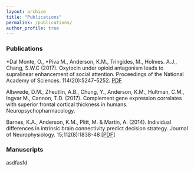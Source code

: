 ```yaml
---
layout: archive
title: "Publications"
permalink: /publications/
author_profile: true
---
```


### Publications

*Dal Monte, O., *Piva M., Anderson, K.M., Tringides, M., Holmes. A.J., Chang, S.W.C (2017). Oxytocin under opioid antagonism leads to supralinear enhancement of social attention. Proceedings of the National Academy of Sciences. 114(20):5247–5252. [PDF](https://github.com/kevmanderson/kevmanderson.github.io/blob/master/files/JNeurophys_2014_Barnes.pdf)

Allswede, D.M., Zheutlin, A.B., Chung, Y., Anderson, K.M., Hultman, C.M., Ingvar M., Cannon, T.D. (2017). Complement gene expression correlates with superior frontal cortical thickness in humans. Neuropsychopharmacology. 

Barnes, K.A., Anderson, K.M., Plitt, M. & Martin, A. (2014). Individual differences in intrinsic brain connectivity predict decision strategy. Journal of Neurophysiology. 15;112(8):1838-48 [[PDF]](https://github.com/kevmanderson/kevmanderson.github.io/blob/master/files/JNeurophys_2014_Barnes.pdf)


### Manuscripts
asdfasfd


